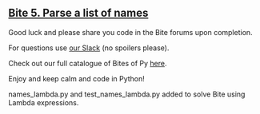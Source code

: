 ## [Bite 5. Parse a list of names](https://codechalleng.es/bites/5/)

Good luck and please share you code in the Bite forums upon completion.

For questions use [our Slack](https://pybites.slack.com/archives/C6BGDQQ3B) (no spoilers please).

Check out our full catalogue of Bites of Py [here](https://codechalleng.es/bites/catalogue).

Enjoy and keep calm and code in Python!

names_lambda.py and test_names_lambda.py added to solve Bite using Lambda expressions.
